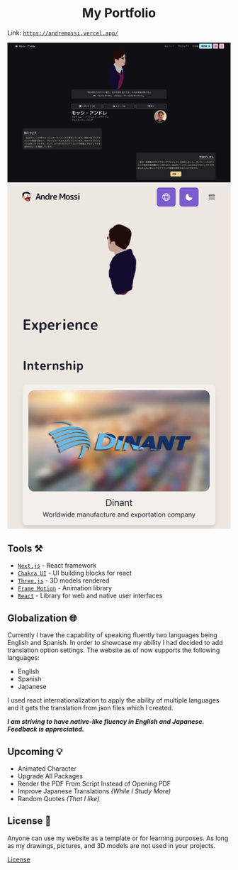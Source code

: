 <h1 align="center">My Portfolio</h1>

Link: [`https://andremossi.vercel.app/`](https://andremossi.vercel.app/)

<img src="doc/WebPic_1.png" />
<img src="doc/WebPic_2.png" />

<h2>Tools ⚒️</h2>

- [`Next.js`](https://nextjs.org/) - React framework
- [`Chakra UI`](https://chakra-ui.com/) - UI building blocks for react
- [`Three.js`](https://threejs.org/) - 3D models rendered
- [`Frame Motion`](https://www.framer.com/motion/) - Animation library
- [`React`](https://react.dev/) - Library for web and native user interfaces

<h2>Globalization 🌐</h2>

Currently I have the capability of speaking fluently two languages being English and Spanish.
In order to showcase my ability I had decided to add translation option settings.
The website as of now supports the following languages:

- English
- Spanish
- Japanese

I used react internationalization to apply the ability of multiple languages and it gets the translation from json files which I created.

__*I am striving to have native-like fluency in English and Japanese. Feedback is appreciated.*__

<h2>Upcoming 💡</h2>

- Animated Character
- Upgrade All Packages
- Render the PDF From Script Instead of Opening PDF
- Improve Japanese Translations *(While I Study More)*
- Random Quotes *(That I like)*

<h2>License 🪪</h2>

Anyone can use my website as a template or for learning purposes. As long
as my drawings, pictures, and 3D models are not used in your projects.

[License](https://github.com/AndreM222/AndreMossi-Portfolio/blob/master/License)
